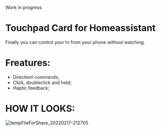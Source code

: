 Work in progress 
# Touchpad Card for Homeassistant
Finally you can control your tv from your phone without watching.
# Freatures:
  - Directionl commands;
  - Click, doubleclick and hold;
  - Haptic feedback;

# HOW IT LOOKS:
![tempFileForShare_20220217-212705](https://user-images.githubusercontent.com/64681499/154565294-ee10929a-5171-4b9d-8069-88c1e8a5109e.jpg)
